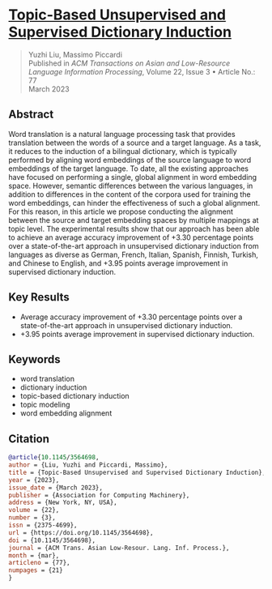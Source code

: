 # [Topic-Based Unsupervised and Supervised Dictionary Induction](https://doi.org/10.1145/3564698)
> Yuzhi Liu, Massimo Piccardi  
> Published in *ACM Transactions on Asian and Low-Resource Language Information Processing*, Volume 22, Issue 3 &bull; Article No.: 77  
> March 2023

## Abstract
Word translation is a natural language processing task that provides translation between the words of a source and a target language. As a task, it reduces to the induction of a bilingual dictionary, which is typically performed by aligning word embeddings of the source language to word embeddings of the target language. To date, all the existing approaches have focused on performing a single, global alignment in word embedding space. However, semantic differences between the various languages, in addition to differences in the content of the corpora used for training the word embeddings, can hinder the effectiveness of such a global alignment. For this reason, in this article we propose conducting the alignment between the source and target embedding spaces by multiple mappings at topic level. The experimental results show that our approach has been able to achieve an average accuracy improvement of +3.30 percentage points over a state-of-the-art approach in unsupervised dictionary induction from languages as diverse as German, French, Italian, Spanish, Finnish, Turkish, and Chinese to English, and +3.95 points average improvement in supervised dictionary induction.

## Key Results
- Average accuracy improvement of +3.30 percentage points over a state-of-the-art approach in unsupervised dictionary induction.
- +3.95 points average improvement in supervised dictionary induction.

## Keywords
- word translation
- dictionary induction
- topic-based dictionary induction
- topic modeling
- word embedding alignment

## Citation
```bibtex
@article{10.1145/3564698,
author = {Liu, Yuzhi and Piccardi, Massimo},
title = {Topic-Based Unsupervised and Supervised Dictionary Induction},
year = {2023},
issue_date = {March 2023},
publisher = {Association for Computing Machinery},
address = {New York, NY, USA},
volume = {22},
number = {3},
issn = {2375-4699},
url = {https://doi.org/10.1145/3564698},
doi = {10.1145/3564698},
journal = {ACM Trans. Asian Low-Resour. Lang. Inf. Process.},
month = {mar},
articleno = {77},
numpages = {21}
}
